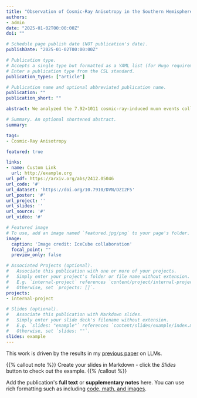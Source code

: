 ```yaml
---
title: "Observation of Cosmic-Ray Anisotropy in the Southern Hemisphere with Twelve Years of Data Collected by the IceCube Neutrino Observatory"
authors:
- admin
date: "2025-01-02T00:00:00Z"
doi: ""

# Schedule page publish date (NOT publication's date).
publishDate: "2025-01-02T00:00:00Z"

# Publication type.
# Accepts a single type but formatted as a YAML list (for Hugo requirements).
# Enter a publication type from the CSL standard.
publication_types: ["article"]

# Publication name and optional abbreviated publication name.
publication: ""
publication_short: ""

abstract: We analyzed the 7.92×1011 cosmic-ray-induced muon events collected by the IceCube Neutrino Observatory from May 13, 2011, when the fully constructed experiment started to take data, to May 12, 2023. This dataset provides an up-to-date cosmic-ray arrival direction distribution in the Southern Hemisphere with unprecedented statistical accuracy covering more than a full period length of a solar cycle. Improvements in Monte Carlo event simulation and better handling of year-to-year differences in data processing significantly reduce systematic uncertainties below the level of statistical fluctuations compared to the previously published results. We confirm the observation of a change in the angular structure of the cosmic-ray anisotropy between 10 TeV and 1 PeV, more specifically in the 100-300 TeV energy range.

# Summary. An optional shortened abstract.
summary: 

tags:
- Cosmic-Ray Anisotropy

featured: true

links:
- name: Custom Link
  url: http://example.org
url_pdf: https://arxiv.org/abs/2412.05046
url_code: '#'
url_dataset: 'https://doi.org/10.7910/DVN/DZI2F5'
url_poster: '#'
url_project: ''
url_slides: ''
url_source: '#'
url_video: '#'

# Featured image
# To use, add an image named `featured.jpg/png` to your page's folder. 
image:
  caption: 'Image credit: IceCube collaboration'
  focal_point: ""
  preview_only: false

# Associated Projects (optional).
#   Associate this publication with one or more of your projects.
#   Simply enter your project's folder or file name without extension.
#   E.g. `internal-project` references `content/project/internal-project/index.md`.
#   Otherwise, set `projects: []`.
projects:
- internal-project

# Slides (optional).
#   Associate this publication with Markdown slides.
#   Simply enter your slide deck's filename without extension.
#   E.g. `slides: "example"` references `content/slides/example/index.md`.
#   Otherwise, set `slides: ""`.
slides: example
---
```


This work is driven by the results in my [previous paper](/publication/conference-paper/) on LLMs.

{{% callout note %}}
Create your slides in Markdown - click the *Slides* button to check out the example.
{{% /callout %}}

Add the publication's **full text** or **supplementary notes** here. You can use rich formatting such as including [code, math, and images](https://docs.hugoblox.com/content/writing-markdown-latex/).
